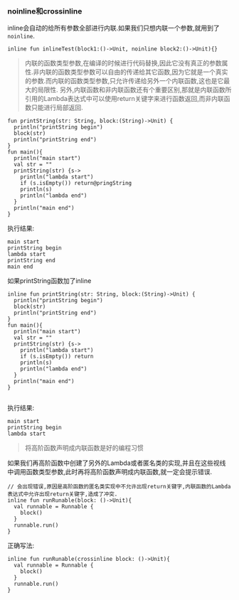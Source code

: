
### noinline和crossinline

inline会自动的给所有参数全部进行内联.如果我们只想内联一个参数,就用到了`noinline`.

```
inline fun inlineTest(block1:()->Unit, noinline block2:()->Unit){}
```

> 内联的函数类型参数,在编译的时候进行代码替换,因此它没有真正的参数属性.非内联的函数类型参数可以自由的传递给其它函数,因为它就是一个真实的参数.而内联的函数类型参数,只允许传递给另外一个内联函数,这也是它最大的局限性.
> 另外,内联函数和非内联函数还有个重要区别,那就是内联函数所引用的Lambda表达式中可以使用return关键字来进行函数返回,而非内联函数只能进行局部返回.

```
fun printString(str: String, block:(String)->Unit) {
  println("printString begin")
  block(str)
  println("printString end")
}
fun main(){
  println("main start")
  val str = ""
  printString(str) {s->
    println("lambda start")
    if (s.isEmpty()) return@pringString
    println(s)
    println("lambda end")
  }
  println("main end")
}
```

执行结果:

```
main start
printString begin
lambda start
printString end
main end
```

如果printString函数加了inline
```
inline fun printString(str: String, block:(String)->Unit) {
  println("printString begin")
  block(str)
  println("printString end")
}
fun main(){
  println("main start")
  val str = ""
  printString(str) {s->
    println("lambda start")
    if (s.isEmpty()) return
    println(s)
    println("lambda end")
  }
  println("main end")
}


```

执行结果:

```
main start
printString begin
lambda start

```

> 将高阶函数声明成内联函数是好的编程习惯

如果我们再高阶函数中创建了另外的Lambda或者匿名类的实现,并且在这些视线中调用函数类型参数,此时再将高阶函数声明成内联函数,就一定会提示错误.

```
// 会出现错误,原因是高阶函数的匿名类实现中不允许出现return关键字,内联函数的Lambda表达式中允许出现return关键字,造成了冲突.
inline fun runRunable(block: ()->Unit){
  val runnable = Runnable {
    block()
  }
  runnable.run()
}
```

正确写法:

```
inline fun runRunable(crossinline block: ()->Unit){
  val runnable = Runnable {
    block()
  }
  runnable.run()
}

```
